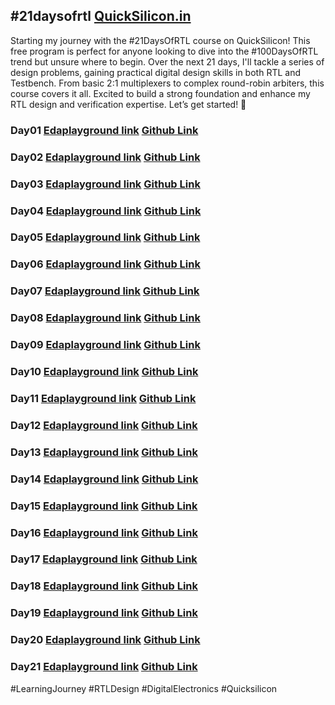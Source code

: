 ## #21daysofrtl [QuickSilicon.in](QuickSilicon.in)

Starting my journey with the #21DaysOfRTL course on QuickSilicon! This free program is perfect for anyone looking to dive into the #100DaysOfRTL trend but unsure where to begin. Over the next 21 days, I'll tackle a series of design problems, gaining practical digital design skills in both RTL and Testbench. From basic 2:1 multiplexers to complex round-robin arbiters, this course covers it all. Excited to build a strong foundation and enhance my RTL design and verification expertise. Let’s get started! 
🚀 

### Day01 [Edaplayground link](https://www.edaplayground.com/x/bMYy)  [Github Link]()
### Day02 [Edaplayground link](https://www.edaplayground.com/x/PaaM)  [Github Link]()
### Day03 [Edaplayground link]( )  [Github Link]()
### Day04 [Edaplayground link]( )  [Github Link]()
### Day05 [Edaplayground link]( )  [Github Link]()
### Day06 [Edaplayground link]( )  [Github Link]()
### Day07 [Edaplayground link]( )  [Github Link]()
### Day08 [Edaplayground link]( )  [Github Link]()
### Day09 [Edaplayground link]( )  [Github Link]()
### Day10 [Edaplayground link]( )  [Github Link]()
### Day11 [Edaplayground link]( )  [Github Link]()
### Day12 [Edaplayground link]( )  [Github Link]()
### Day13 [Edaplayground link]( )  [Github Link]()
### Day14 [Edaplayground link]( )  [Github Link]()
### Day15 [Edaplayground link]( )  [Github Link]()
### Day16 [Edaplayground link]( )  [Github Link]()
### Day17 [Edaplayground link]( )  [Github Link]()
### Day18 [Edaplayground link]( )  [Github Link]()
### Day19 [Edaplayground link]( )  [Github Link]()
### Day20 [Edaplayground link]( )  [Github Link]()
### Day21 [Edaplayground link]( )  [Github Link]()

#LearningJourney #RTLDesign #DigitalElectronics #Quicksilicon